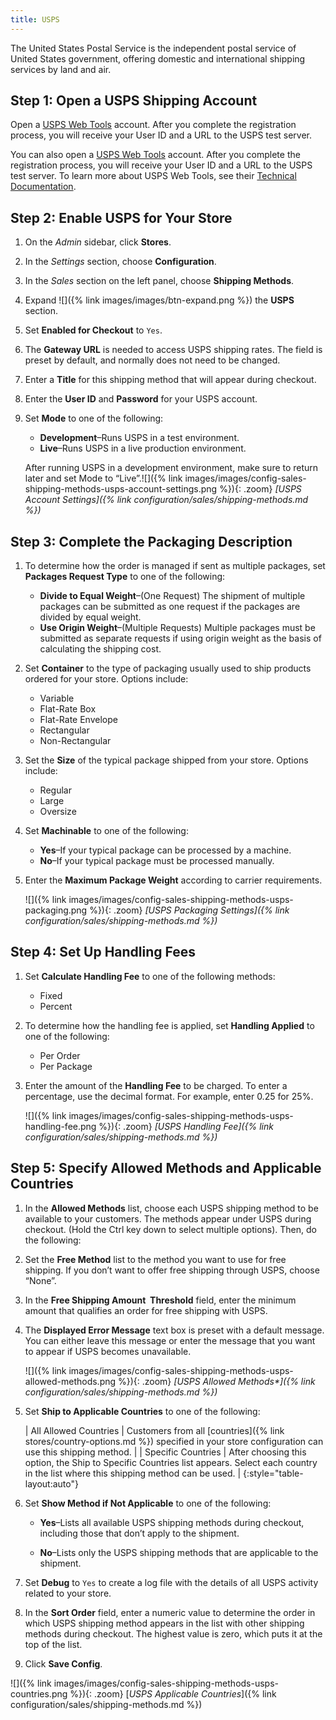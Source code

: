```yaml
---
title: USPS
---
```


The United States Postal Service is the independent postal service of United States government, offering domestic and international shipping services by land and air.

## Step 1: Open a USPS Shipping Account

Open a [USPS Web Tools][1] account. After you complete the registration process, you will receive your User ID and a URL to the USPS test server.

You can also open a [USPS Web Tools][1] account. After you complete the registration process, you will receive your User ID and a URL to the USPS test server. To learn more about USPS Web Tools, see their [Technical Documentation][2].

## Step 2: Enable USPS for Your Store

1. On the _Admin_ sidebar, click **Stores**. 

1. In the _Settings_ section, choose **Configuration**.

1. In the _Sales_ section on the left panel, choose **Shipping Methods**.

1. Expand ![]({% link images/images/btn-expand.png %}) the **USPS** section.

1. Set **Enabled for Checkout** to `Yes`.

1. The **Gateway URL** is needed to access USPS shipping rates. The field is preset by default, and normally does not need to be changed.

1. Enter a **Title** for this shipping method that will appear during checkout.

1. Enter the **User ID** and **Password** for your USPS account.

1. Set **Mode** to one of the following:

    * **Development**–Runs USPS in a test environment.
    * **Live**–Runs USPS in a live production environment.

    After running USPS in a development environment, make sure to return later and set Mode to “Live”.![]({% link images/images/config-sales-shipping-methods-usps-account-settings.png %}){: .zoom}
    _[USPS Account Settings]({% link configuration/sales/shipping-methods.md %})_

## Step 3: Complete the Packaging Description

1. To determine how the order is managed if sent as multiple packages, set **Packages Request Type** to one of the following:

    * **Divide to Equal Weight**–(One Request) The shipment of multiple packages can be submitted as one request if the packages are divided by equal weight.
    * **Use Origin Weight**–(Multiple Requests) Multiple packages must be submitted as separate requests if using origin weight as the basis of calculating the shipping cost.

2. Set **Container** to the type of packaging usually used to ship products ordered for your store. Options include:

    * Variable
    * Flat-Rate Box
    * Flat-Rate Envelope
    * Rectangular
    * Non-Rectangular

3. Set the **Size** of the typical package shipped from your store. Options include:

    * Regular
    * Large
    * Oversize

4. Set **Machinable** to one of the following:

    * **Yes**–If your typical package can be processed by a machine.
    * **No**–If your typical package must be processed manually.

5. Enter the **Maximum Package Weight** according to carrier requirements.

    ![]({% link images/images/config-sales-shipping-methods-usps-packaging.png %}){: .zoom}
    _[USPS Packaging Settings]({% link configuration/sales/shipping-methods.md %})_

## Step 4: Set Up Handling Fees

1. Set **Calculate Handling Fee** to one of the following methods:

    * Fixed
    * Percent

1. To determine how the handling fee is applied, set **Handling Applied** to one of the following:

    * Per Order
    * Per Package

1. Enter the amount of the **Handling Fee** to be charged. To enter a percentage, use the decimal format. For example, enter 0.25 for 25%.

    ![]({% link images/images/config-sales-shipping-methods-usps-handling-fee.png %}){: .zoom}
    _[USPS Handling Fee]({% link configuration/sales/shipping-methods.md %})_

## Step 5: Specify Allowed Methods and Applicable Countries

1. In the **Allowed Methods** list, choose each USPS shipping method to be available to your customers. The methods appear under USPS during checkout. (Hold the Ctrl key down to select multiple options). Then, do the following:

1. Set the **Free Method** list to the method you want to use for free shipping. If you don’t want to offer free shipping through USPS, choose “None”.

1. In the **Free Shipping Amount  Threshold** field, enter the minimum amount that qualifies an order for free shipping with USPS.

1. The **Displayed Error Message** text box is preset with a default message. You can either leave this message or enter the message that you want to appear if USPS becomes unavailable.

    ![]({% link images/images/config-sales-shipping-methods-usps-allowed-methods.png %}){: .zoom}
    _[USPS Allowed Methods*]({% link configuration/sales/shipping-methods.md %})_

1. Set **Ship to Applicable Countries** to one of the following:

    | All Allowed Countries | Customers from all [countries]({% link stores/country-options.md %}) specified in your store configuration can use this shipping method. |
    | Specific Countries | After choosing this option, the Ship to Specific Countries list appears. Select each country in the list where this shipping method can be used. |
    {:style="table-layout:auto"}

1. Set **Show Method if Not Applicable** to one of the following:

    * **Yes**–Lists all available USPS shipping methods during checkout, including those that don’t apply to the shipment.

    * **No**–Lists only the USPS shipping methods that are applicable to the shipment.

1. Set **Debug** to `Yes` to create a log file with the details of all USPS activity related to your store.

1. In the **Sort Order** field, enter a numeric value to determine the order in which USPS shipping method appears in the list with other shipping methods during checkout. The highest value is zero, which puts it at the top of the list.

1. Click **Save Config**.

![]({% link images/images/config-sales-shipping-methods-usps-countries.png %}){: .zoom}
[*USPS Applicable Countries*]({% link configuration/sales/shipping-methods.md %})

[1]: https://secure.shippingapis.com/registration/
[2]: https://www.usps.com/business/web-tools-apis/technical-documentation.htm
